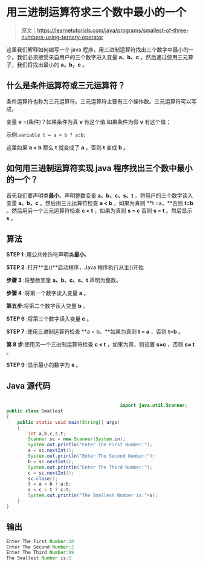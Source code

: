 # 用三进制运算符求三个数中最小的一个

> 原文：<https://learnetutorials.com/java/programs/smallest-of-three-numbers-using-ternary-operator>

这里我们解释如何编写一个 java 程序，用三进制运算符找出三个数字中最小的一个。我们必须接受来自用户的三个数字进入变量 **a、b、c** 。然后通过使用三元算子，我们将找出最小的 **a，b，c** 。

## 什么是条件运算符或三元运算符？

条件运算符也称为三元运算符。三元运算符主要有三个操作数。三元运算符可以写成，

变量 **v** =(条件)？如果条件为真 **v** 有这个值:如果条件为假 **v** 有这个值；

示例:`variable t = a < b ? a:b;`

这里如果 **a < b** 那么 **t** 就变成了 **a** 。否则 **t** 变成 **b** 。

## 如何用三进制运算符实现 java 程序找出三个数中最小的一个？

首先我们要声明类**最小**。声明整数变量 **a、b、c、s、t** 。将用户的三个数字读入变量 **a、b、c** 。然后用三元运算符检查 **a < b** ，如果为真则 **t =a，**否则 **t=b** 。然后用另一个三元运算符检查 **c < t** ，如果为真则 **s = c** 否则 **s = t** 。然后显示 **s** 。

## 算法

**STEP 1** :用公共修饰符声明类**最小**。

**STEP 2** :打开**主()**启动程序，Java 程序执行从主()开始

**步骤 3** :将整数变量 **a、b、c、s、t** 声明为整数。

**步骤 4** :将第一个数字读入变量 **a** 。

**第五步**:将第二个数字读入变量 **b** 。

**STEP 6** :将第三个数字读入变量 **c** 。

**STEP 7** :使用三进制运算符检查 **a < b、**如果为真则 **t = a** ，否则 **t=b** 。

**第 8 步**:使用另一个三进制运算符检查 **c < t** ，如果为真，则设置 **s=c** ，否则 **s= t** 。

**STEP 9** :显示最小的数字为 **s** 。

## Java 源代码

```java

                                          import java.util.Scanner;
public class Smallest 
{
    public static void main(String[] args) 
    {
        int a,b,c,s,t;
        Scanner sc = new Scanner(System.in);
        System.out.println("Enter The First Number:");
        a = sc.nextInt();
        System.out.println("Enter The Second Number:");
        b = sc.nextInt();
        System.out.println("Enter The Third Number:");
        c = sc.nextInt();
        sc.close();
        t = a < b ? a:b;
        s = c < t ? c:t;
        System.out.println("The Smallest Number is:"+s);
    }
}

```

## 输出

```java
Enter The First Number:10
Enter The Second Number:2
Enter The Third Number:99
The Smallest Number is:2 
```